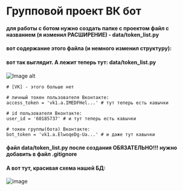 # Групповой проект ВК бот 

#### для работы с ботом нужно создать папке с проектом файл с названием (я изменил РАСШИРЕНИЕ) - data/token_list.py

#### вот содержание этого файла (и немного изменил структуру):
#### вот так выглядит. А лежит теперь тут: data/token_list.py

![Image alt](https://raw.githubusercontent.com/astralista/pics/main/tokens.png?token=GHSAT0AAAAAACAHOFQYQTGOSHYNTCZJTW5EZBYO7TQ)

```
# [VK] - этого больше нет

# личный токен пользователя Вконтакте:
access_token = 'vk1.a.IMEDFHel...' # тут теперь есть кавычки

# id пользователя Вконтакте:
user_id = '60185737' # и тут теперь есть кавычки

# токен группы(бота) Вконтакте:
bot_token = 'vk1.a.ElwoqeDg-Ua...' # и даже тут кавычки
```
#### файл data/token_list.py после создания ОБЯЗАТЕЛЬНО!!! нужно добавить в файл .gitignore


#### А вот тут, красивая схема нашей БД:
![image](https://user-images.githubusercontent.com/103646573/231471857-4f77808f-b150-47af-83ec-8f147bfd5ba8.png)
